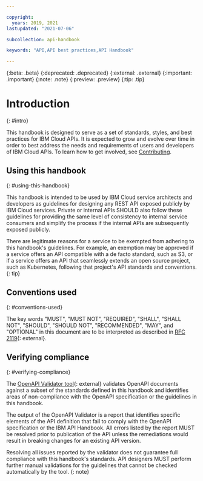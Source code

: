 ```yaml
---

copyright:
  years: 2019, 2021
lastupdated: "2021-07-06"

subcollection: api-handbook

keywords: "API,API best practices,API Handbook"

---
```


{:beta: .beta}
{:deprecated: .deprecated}
{:external: .external}
{:important: .important}
{:note: .note}
{:preview: .preview}
{:tip: .tip}

# Introduction
{: #intro}

This handbook is designed to serve as a set of standards, styles, and best practices for IBM Cloud
APIs. It is expected to grow and evolve over time in order to best address the needs and
requirements of users and developers of IBM Cloud APIs. To learn how to get involved, see
[Contributing](/docs/api-handbook?topic=api-handbook-contributing).

## Using this handbook
{: #using-this-handbook}

This handbook is intended to be used by IBM Cloud service architects and developers as guidelines
for designing any REST API exposed publicly by IBM Cloud services. Private or internal APIs SHOULD
also follow these guidelines for providing the same level of consistency to internal service
consumers and simplify the process if the internal APIs are subsequently exposed publicly.

There are legitimate reasons for a service to be exempted from adhering to this handbook's
guidelines. For example, an exemption may be approved if a service offers an API compatible with a
de facto standard, such as S3, or if a service offers an API that seamlessly extends an open
source project, such as Kubernetes, following that project's API standards and conventions.
{: tip}

## Conventions used
{: #conventions-used}

The key words "MUST", "MUST NOT", "REQUIRED", "SHALL", "SHALL NOT", "SHOULD", "SHOULD NOT",
"RECOMMENDED",  "MAY", and "OPTIONAL" in this document are to be interpreted as described in [RFC
2119](https://datatracker.ietf.org/doc/html/rfc2119){: external}.

## Verifying compliance
{: #verifying-compliance}

The [OpenAPI Validator tool](https://github.com/IBM/openapi-validator){: external} validates OpenAPI
documents against a subset of the standards defined in this handbook and identifies areas of
non-compliance with the OpenAPI specification or the guidelines in this handbook.

The output of the OpenAPI Validator is a report that identifies specific elements of the API
definition that fail to comply with the OpenAPI specification or the IBM API Handbook. All errors
listed by the report MUST be resolved prior to publication of the API unless the remediations would
result in breaking changes for an existing API version.

Resolving all issues reported by the validator does not guarantee full compliance with this
handbook's standards. API designers MUST perform further manual validations for the guidelines that
cannot be checked automatically by the tool.
{: note}
